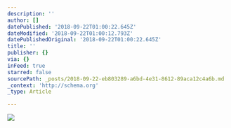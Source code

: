 ```yaml
---
description: ''
author: []
datePublished: '2018-09-22T01:00:22.645Z'
dateModified: '2018-09-22T01:00:12.793Z'
datePublishedOriginal: '2018-09-22T01:00:22.645Z'
title: ''
publisher: {}
via: {}
inFeed: true
starred: false
sourcePath: _posts/2018-09-22-eb803289-a6bd-4e31-8612-89aca12c4a6b.md
_context: 'http://schema.org'
_type: Article

---
```

![](https://the-grid-user-content.s3-us-west-2.amazonaws.com/a6752ecb-d396-430d-80a5-6b6d183bf366.jpg)